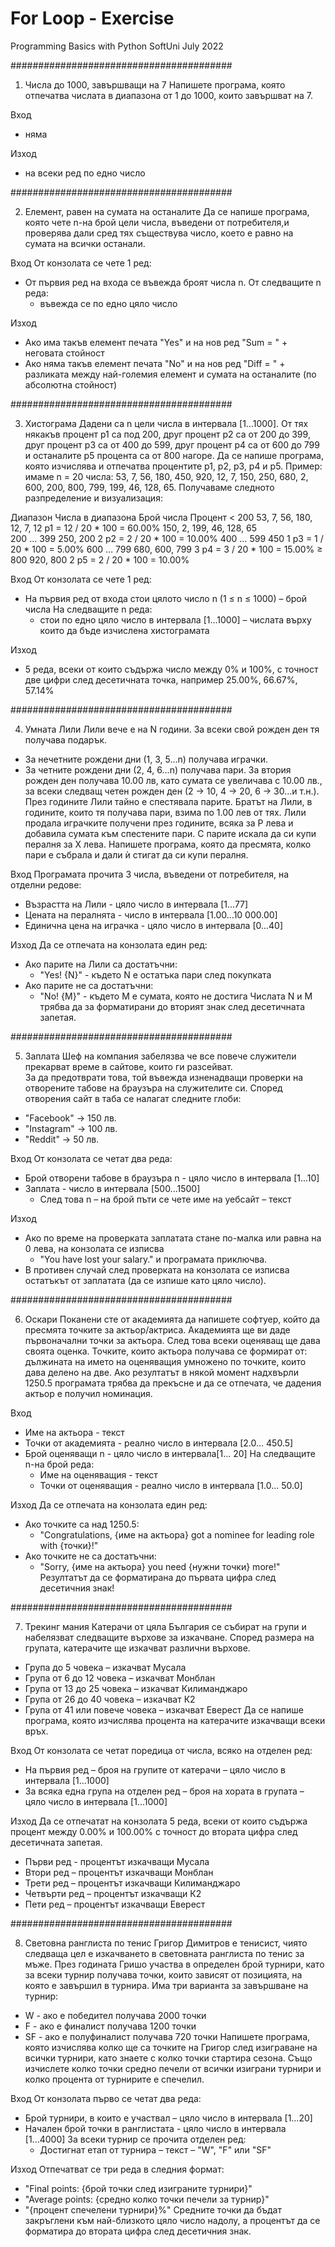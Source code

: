 # For Loop - Exercise
Programming Basics with Python SoftUni July 2022


########################################
01. Числа до 1000, завършващи на 7
Напишете програма, която отпечатва числата в диапазона от 1 до 1000, които завършват на 7.

Вход
- няма

Изход
- на всеки ред по едно число

########################################
   
02. Елемент, равен на сумата на останалите
Да се напише програма, която чете n-на брой цели числа, въведени от потребителя,и проверява дали сред тях съществува число, което е равно на сумата на всички останали. 

Вход 
От конзолата се чете 1 ред:
- От първия ред на входа се въвежда броят числа n.
	От следващите n реда:
	- въвежда се по едно цяло число

Изход
- Ако има такъв елемент печата "Yes" и на нов ред "Sum = "  + неговата стойност
- Ако няма такъв елемент печата "No" и на нов ред "Diff = " + разликата между най-големия елемент и сумата на останалите (по абсолютна стойност)

########################################

03. Хистограма
Дадени са n цели числа в интервала [1…1000]. От тях някакъв процент p1 са под 200, друг процент p2 са от 200 до 399, друг процент p3 са от 400 до 599, друг процент p4 са от 600 до 799 и останалите p5 процента са от 800 нагоре. Да се напише програма, която изчислява и отпечатва процентите p1, p2, p3, p4 и p5.
Пример: имаме n = 20 числа: 53, 7, 56, 180, 450, 920, 12, 7, 150, 250, 680, 2, 600, 200, 800, 799, 199, 46, 128, 65. Получаваме следното разпределение и визуализация:

Диапазон		Числа в диапазона			Брой числа		Процент
< 200			53, 7, 56, 180, 12, 7, 		12				p1 = 12 / 20 * 100 = 60.00%
				150, 2, 199, 46, 128, 65	
200 … 399		250, 200					2				p2 = 2 / 20 * 100 = 10.00%
400 … 599		450							1				p3 = 1 / 20 * 100 = 5.00%
600 … 799		680, 600, 799				3				p4 = 3 / 20 * 100 = 15.00%
≥ 800			920, 800					2				p5 = 2 / 20 * 100 = 10.00%

Вход 
От конзолата се чете 1 ред:
- На първия ред от входа стои цялото число n (1 ≤ n ≤ 1000) – брой числа
	На следващите n реда:
	- стои по едно цяло число в интервала [1…1000] – числата върху които да бъде изчислена хистограмата

Изход
- 5 реда, всеки от които съдържа число между 0% и 100%, с точност две цифри след десетичната точка, например 25.00%, 66.67%, 57.14%

########################################

04. Умната Лили 
Лили вече е на N години. За всеки свой рожден ден тя получава подарък. 
- За нечетните рождени дни (1, 3, 5...n) получава играчки.
- За четните рождени дни (2, 4, 6...n) получава пари. 
За втория рожден ден получава 10.00 лв, като сумата се увеличава с 10.00 лв., за всеки следващ четен рожден ден (2 -> 10, 4 -> 20, 6 -> 30...и т.н.). През годините Лили тайно е спестявала парите. Братът на Лили, в годините, които тя получава пари, взима по 1.00 лев от тях. Лили продала играчките получени през годините, всяка за P лева и добавила сумата към спестените пари. С парите искала да си купи пералня за X лева. Напишете програма, която да пресмята, колко пари е събрала и дали ѝ стигат да си купи пералня.

Вход
Програмата прочита 3 числа, въведени от потребителя, на отделни редове:
- Възрастта на Лили - цяло число в интервала [1...77]
- Цената на пералнята - число в интервала [1.00...10 000.00]
- Единична цена на играчка - цяло число в интервала [0...40]

Изход
Да се отпечата на конзолата един ред:
- Ако парите на Лили са достатъчни:
	- "Yes! {N}" - където N е остатъка пари след покупката
- Ако парите не са достатъчни:
	- "No! {М}" - където M е сумата, която не достига
Числата N и M трябва да за форматирани до вторият знак след десетичната запетая.

########################################

05. Заплата
Шеф на компания забелязва че все повече служители прекарват  време в сайтове, които ги разсейват.  
За да предотврати това, той въвежда изненадващи проверки на отворените табове на браузъра на служителите си. 
Според отворения сайт в таба се налагат следните глоби:
- "Facebook" -> 150 лв.
- "Instagram" -> 100 лв.
- "Reddit" -> 50 лв.

Вход
От конзолата се четат два реда:
- Брой отворени табове в браузъра n - цяло число в интервала [1...10]
- Заплата - число в интервала [500...1500]
	- След това n – на брой пъти се чете име на уебсайт – текст
	
Изход
- Ако по време на проверката заплатата стане по-малка или равна на 0 лева, на конзолата се изписва 
	- "You have lost your salary." и програмата приключва. 
- В противен случай след проверката на конзолата се изписва остатъкът от заплатата (да се изпише като цяло число).

########################################

06.	Оскари
Поканени сте от академията да напишете софтуер, който да пресмята точките за актьор/актриса. Академията ще ви даде първоначални точки за актьора. След това всеки оценяващ ще дава своята оценка. Точките, които актьора получава се формират от: дължината на името на оценяващия умножено по точките, които дава делено на две. 
Ако резултатът в някой момент надхвърли 1250.5 програмата трябва да прекъсне и да се отпечата, че дадения актьор е получил номинация.

Вход
- Име на актьора - текст
- Точки от академията - реално число в интервала [2.0... 450.5]
- Брой оценяващи n - цяло число в интервала[1… 20]
	На следващите n-на брой реда:
	- Име на оценяващия - текст
	- Точки от оценяващия - реално число в интервала [1.0... 50.0]
	
Изход
Да се отпечата на конзолата един ред:
- Ако точките са над 1250.5:
	- "Congratulations, {име на актьора} got a nominee for leading role with {точки}!"
- Ако точките не са достатъчни:
	- "Sorry, {име на актьора} you need {нужни точки} more!"
Резултатът да се форматирана до първата цифра след десетичния знак!

########################################

07.	Трекинг мания
Катерачи от цяла България се събират на групи и набелязват следващите върхове за изкачване. Според размера на групата, катерачите ще изкачват различни върхове.
- Група до 5 човека – изкачват Мусала
- Група от 6 до 12 човека – изкачват Монблан
- Група от 13 до 25 човека – изкачват Килиманджаро
- Група от 26 до 40 човека –  изкачват К2
- Група от 41 или повече човека – изкачват Еверест
Да се напише програма, която изчислява процента на катерачите изкачващи всеки връх.

Вход
От конзолата се четат поредица от числа, всяко на отделен ред:
- На първия ред – броя на групите от катерачи – цяло число в интервала [1...1000]
- За всяка една група на отделен ред – броя на хората в групата – цяло число в интервала [1...1000]

Изход
Да се отпечатат на конзолата 5 реда, всеки от които съдържа процент между 0.00% и 100.00% с точност до втората цифра след десетичната запетая.
- Първи ред - процентът изкачващи Мусала
- Втори ред – процентът изкачващи Монблан
- Трети ред – процентът изкачващи Килиманджаро
- Четвърти ред – процентът изкачващи К2
- Пети ред – процентът изкачващи Еверест

########################################

08. Световна ранглиста по тенис
Григор Димитров е тенисист, чиято следваща цел е изкачването в световната ранглиста по тенис за мъже. 
През годината Гришо участва в определен брой турнири, като за всеки турнир получава точки, които зависят от позицията, на която е завършил в турнира. Има три варианта за завършване на турнир:
- W - ако е победител получава 2000 точки
- F - ако е финалист получава 1200 точки
- SF - ако е полуфиналист получава 720 точки
Напишете програма, която изчислява колко ще са точките на Григор след изиграване на всички турнири, като знаете с колко точки стартира сезона. Също изчислете колко точки средно печели от всички изиграни турнири и колко процента от турнирите е спечелил. 

Вход
От конзолата първо се четат два реда:
- Брой турнири, в които е участвал – цяло число в интервала [1…20] 
- Начален брой точки в ранглистата - цяло число в интервала [1...4000]
	За всеки турнир се прочита отделен ред:
	- Достигнат етап от турнира – текст – "W", "F" или "SF"

Изход
Отпечатват се три реда в следния формат:
- "Final points: {брой точки след изиграните турнири}"
- "Average points: {средно колко точки печели за турнир}"
- "{процент спечелени турнири}%"
Средните точки да бъдат закръглени към най-близкото цяло число надолу, а процентът да се форматира до втората цифра след десетичния знак.